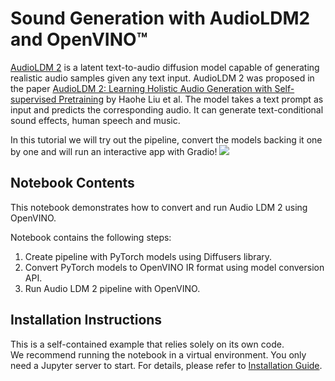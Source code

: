 # Sound Generation with AudioLDM2 and OpenVINO™

[AudioLDM 2](https://huggingface.co/cvssp/audioldm2) is a latent text-to-audio diffusion model capable of generating realistic audio samples given any text input.
AudioLDM 2 was proposed in the paper [AudioLDM 2: Learning Holistic Audio Generation with Self-supervised Pretraining](https://arxiv.org/abs/2308.05734) by Haohe Liu et al.
The model takes a text prompt as input and predicts the corresponding audio. It can generate text-conditional sound effects, human speech and music.

In this tutorial we will try out the pipeline, convert the models backing it one by one and will run an interactive app with Gradio!
![](https://github.com/openvinotoolkit/openvino_notebooks/assets/76463150/c93a0f86-d9cf-4bd1-93b9-e27532170d75)


## Notebook Contents

This notebook demonstrates how to convert and run Audio LDM 2 using OpenVINO.

Notebook contains the following steps:
1. Create pipeline with PyTorch models using Diffusers library.
2. Convert PyTorch models to OpenVINO IR format using model conversion API.
3. Run Audio LDM 2 pipeline with OpenVINO.

## Installation Instructions

This is a self-contained example that relies solely on its own code.</br>
We recommend running the notebook in a virtual environment. You only need a Jupyter server to start.
For details, please refer to [Installation Guide](../../README.md).
